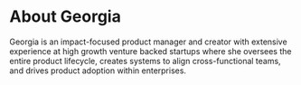 # About Georgia
Georgia is an impact-focused product manager and creator with extensive experience at high growth venture backed startups where she oversees the entire product lifecycle, creates systems to align cross-functional teams, and drives product adoption within enterprises. 


